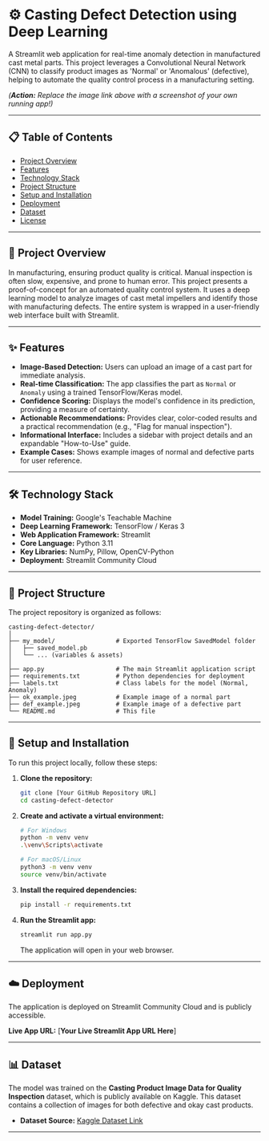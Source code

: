 # ⚙️ Casting Defect Detection using Deep Learning

A Streamlit web application for real-time anomaly detection in manufactured cast metal parts. This project leverages a Convolutional Neural Network (CNN) to classify product images as 'Normal' or 'Anomalous' (defective), helping to automate the quality control process in a manufacturing setting.

  
*(**Action:** Replace the image link above with a screenshot of your own running app\!)*

-----

## 📋 Table of Contents

  - [Project Overview](https://www.google.com/search?q=%23-project-overview)
  - [Features](https://www.google.com/search?q=%23-features)
  - [Technology Stack](https://www.google.com/search?q=%23-technology-stack)
  - [Project Structure](https://www.google.com/search?q=%23-project-structure)
  - [Setup and Installation](https://www.google.com/search?q=%23-setup-and-installation)
  - [Deployment](https://www.google.com/search?q=%23-deployment)
  - [Dataset](https://www.google.com/search?q=%23-dataset)
  - [License](https://www.google.com/search?q=%23-license)

-----

## 📝 Project Overview

In manufacturing, ensuring product quality is critical. Manual inspection is often slow, expensive, and prone to human error. This project presents a proof-of-concept for an automated quality control system. It uses a deep learning model to analyze images of cast metal impellers and identify those with manufacturing defects. The entire system is wrapped in a user-friendly web interface built with Streamlit.

-----

## ✨ Features

  * **Image-Based Detection:** Users can upload an image of a cast part for immediate analysis.
  * **Real-time Classification:** The app classifies the part as `Normal` or `Anomaly` using a trained TensorFlow/Keras model.
  * **Confidence Scoring:** Displays the model's confidence in its prediction, providing a measure of certainty.
  * **Actionable Recommendations:** Provides clear, color-coded results and a practical recommendation (e.g., "Flag for manual inspection").
  * **Informational Interface:** Includes a sidebar with project details and an expandable "How-to-Use" guide.
  * **Example Cases:** Shows example images of normal and defective parts for user reference.

-----

## 🛠️ Technology Stack

  * **Model Training:** Google's Teachable Machine
  * **Deep Learning Framework:** TensorFlow / Keras 3
  * **Web Application Framework:** Streamlit
  * **Core Language:** Python 3.11
  * **Key Libraries:** NumPy, Pillow, OpenCV-Python
  * **Deployment:** Streamlit Community Cloud

-----

## 📂 Project Structure

The project repository is organized as follows:

```
casting-defect-detector/
│
├── my_model/                 # Exported TensorFlow SavedModel folder
│   ├── saved_model.pb
│   └── ... (variables & assets)
│
├── app.py                    # The main Streamlit application script
├── requirements.txt          # Python dependencies for deployment
├── labels.txt                # Class labels for the model (Normal, Anomaly)
├── ok_example.jpeg           # Example image of a normal part
├── def_example.jpeg          # Example image of a defective part
└── README.md                 # This file
```

-----

## 🚀 Setup and Installation

To run this project locally, follow these steps:

1.  **Clone the repository:**

    ```bash
    git clone [Your GitHub Repository URL]
    cd casting-defect-detector
    ```

2.  **Create and activate a virtual environment:**

    ```bash
    # For Windows
    python -m venv venv
    .\venv\Scripts\activate

    # For macOS/Linux
    python3 -m venv venv
    source venv/bin/activate
    ```

3.  **Install the required dependencies:**

    ```bash
    pip install -r requirements.txt
    ```

4.  **Run the Streamlit app:**

    ```bash
    streamlit run app.py
    ```

    The application will open in your web browser.

-----

## ☁️ Deployment

The application is deployed on Streamlit Community Cloud and is publicly accessible.

**Live App URL:** [**Your Live Streamlit App URL Here**]

-----

## 📊 Dataset

The model was trained on the **Casting Product Image Data for Quality Inspection** dataset, which is publicly available on Kaggle. This dataset contains a collection of images for both defective and okay cast products.

  * **Dataset Source:** [Kaggle Dataset Link](https://www.kaggle.com/datasets/ravirajsinh45/real-life-industrial-dataset-of-casting-product)

-----

